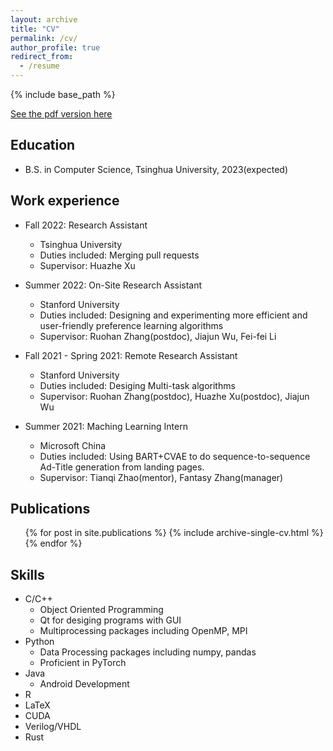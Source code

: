 ```yaml
---
layout: archive
title: "CV"
permalink: /cv/
author_profile: true
redirect_from:
  - /resume
---
```


{% include base_path %}

[See the pdf version here](http://gaojl19.github.io/files/JialuGao.pdf)


Education
------
* B.S. in Computer Science, Tsinghua University, 2023(expected)

Work experience
------
* Fall 2022: Research Assistant
  * Tsinghua University
  * Duties included: Merging pull requests
  * Supervisor: Huazhe Xu

* Summer 2022: On-Site Research Assistant
  * Stanford University
  * Duties included: Designing and experimenting more efficient and user-friendly preference learning algorithms
  * Supervisor: Ruohan Zhang(postdoc), Jiajun Wu, Fei-fei Li

* Fall 2021 - Spring 2021: Remote Research Assistant
  * Stanford University
  * Duties included: Desiging Multi-task algorithms
  * Supervisor: Ruohan Zhang(postdoc), Huazhe Xu(postdoc), Jiajun Wu

* Summer 2021: Maching Learning Intern
  * Microsoft China
  * Duties included: Using BART+CVAE to do sequence-to-sequence Ad-Title generation from landing pages.
  * Supervisor: Tianqi Zhao(mentor), Fantasy Zhang(manager)


Publications
------
  <ul>{% for post in site.publications %}
    {% include archive-single-cv.html %}
  {% endfor %}</ul>

  
Skills
------
* C/C++
    * Object Oriented Programming
    * Qt for desiging programs with GUI
    * Multiprocessing packages including OpenMP, MPI
* Python
  * Data Processing packages including numpy, pandas
  * Proficient in PyTorch
* Java
    * Android Development
* R
* LaTeX
* CUDA
* Verilog/VHDL
* Rust


  
  
  
